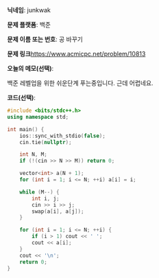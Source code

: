 **닉네임**: junkwak

**문제 플랫폼**: 백준

**문제 이름 또는 번호**:  공 바꾸기


**문제 링크**https://www.acmicpc.net/problem/10813

**오늘의 메모(선택)**: 

백준 레벨업을 위한 쉬운단계 푸는중입니다. 근데 어렵네요.


**코드(선택)**:

```cpp
#include <bits/stdc++.h>
using namespace std;

int main() {
    ios::sync_with_stdio(false);
    cin.tie(nullptr);

    int N, M; 
    if (!(cin >> N >> M)) return 0;

    vector<int> a(N + 1);
    for (int i = 1; i <= N; ++i) a[i] = i;

    while (M--) {
        int i, j; 
        cin >> i >> j;
        swap(a[i], a[j]);
    }

    for (int i = 1; i <= N; ++i) {
        if (i > 1) cout << ' ';
        cout << a[i];
    }
    cout << '\n';
    return 0;
}

